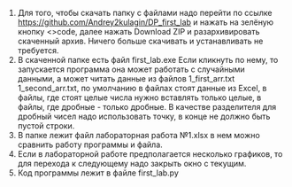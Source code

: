 1. Для того, чтобы скачать папку с файлами надо перейти по ссылке https://github.com/Andrey2kulagin/DP_first_lab и нажать на зелёную кнопку <>code, 
   далее нажать Download ZIP и разархивировать скаченный архив. Ничего больше скачивать и устанавливать не требуется.
2. В скаченной папке есть файл first_lab.exe Если кликнуть по нему, то запускается программа она может работать с случайными данными, а может 
   читать данные из файлов 1_first_arr.txt 1_second_arr.txt, по умолчанию в файлах стоят данные из Excel, в файлы, где стоят целые числа нужно 
   вставлять только целые, в файлы, где дробные - только дробные. В качестве разделителя для дробный чисел надо использовать точку, в конце не должно быть    пустой строки. 
3. В папке лежит файл лабораторная работа №1.xlsx в нем можно сравнить работу программы и файла.
4. Если в лабораторной работе предполагается несколько графиков, то для перехода к следующему надо закрыть окно с текущим.
5. Код программы лежит в файле  first_lab.py
 
